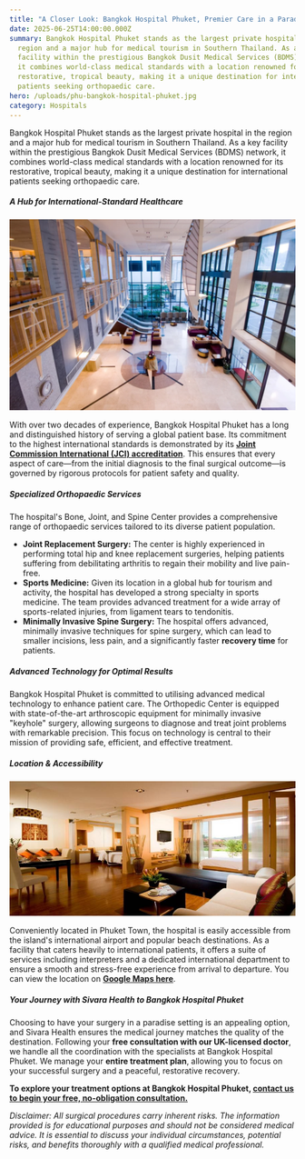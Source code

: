 ```yaml
---
title: "A Closer Look: Bangkok Hospital Phuket, Premier Care in a Paradise Setting"
date: 2025-06-25T14:00:00.000Z
summary: Bangkok Hospital Phuket stands as the largest private hospital in the
  region and a major hub for medical tourism in Southern Thailand. As a key
  facility within the prestigious Bangkok Dusit Medical Services (BDMS) network,
  it combines world-class medical standards with a location renowned for its
  restorative, tropical beauty, making it a unique destination for international
  patients seeking orthopaedic care.
hero: /uploads/phu-bangkok-hospital-phuket.jpg
category: Hospitals
---
```

Bangkok Hospital Phuket stands as the largest private hospital in the region and a major hub for medical tourism in Southern Thailand. As a key facility within the prestigious Bangkok Dusit Medical Services (BDMS) network, it combines world-class medical standards with a location renowned for its restorative, tropical beauty, making it a unique destination for international patients seeking orthopaedic care.

##### **A Hub for International-Standard Healthcare**

![bangkok hospital phuket orthopedic care](/uploads/bangkok-hospital-phuket-reception.jpg "bangkok hospital phuket orthopedic care")

With over two decades of experience, Bangkok Hospital Phuket has a long and distinguished history of serving a global patient base. Its commitment to the highest international standards is demonstrated by its **[Joint Commission International (JCI) accreditation](https://www.jointcommissioninternational.org/)**. This ensures that every aspect of care—from the initial diagnosis to the final surgical outcome—is governed by rigorous protocols for patient safety and quality.

##### **Specialized Orthopaedic Services**

The hospital's Bone, Joint, and Spine Center provides a comprehensive range of orthopaedic services tailored to its diverse patient population.

* **Joint Replacement Surgery:** The center is highly experienced in performing total hip and knee replacement surgeries, helping patients suffering from debilitating arthritis to regain their mobility and live pain-free.
* **Sports Medicine:** Given its location in a global hub for tourism and activity, the hospital has developed a strong specialty in sports medicine. The team provides advanced treatment for a wide array of sports-related injuries, from ligament tears to tendonitis.
* **Minimally Invasive Spine Surgery:** The hospital offers advanced, minimally invasive techniques for spine surgery, which can lead to smaller incisions, less pain, and a significantly faster **recovery time** for patients.

##### **Advanced Technology for Optimal Results**

Bangkok Hospital Phuket is committed to utilising advanced medical technology to enhance patient care. The Orthopedic Center is equipped with state-of-the-art arthroscopic equipment for minimally invasive "keyhole" surgery, allowing surgeons to diagnose and treat joint problems with remarkable precision. This focus on technology is central to their mission of providing safe, efficient, and effective treatment.

##### **Location & Accessibility**

![bangkok hospital phuket orthopedic surgery room](/uploads/bangkok-hospital-phuket-6.jpg "bangkok hospital phuket orthopedic surgery room")

Conveniently located in Phuket Town, the hospital is easily accessible from the island's international airport and popular beach destinations. As a facility that caters heavily to international patients, it offers a suite of services including interpreters and a dedicated international department to ensure a smooth and stress-free experience from arrival to departure. You can view the location on **[Google Maps here](https://maps.app.goo.gl/k1cHBhSbniVLBvRg9)**.

##### **Your Journey with Sivara Health to Bangkok Hospital Phuket**

Choosing to have your surgery in a paradise setting is an appealing option, and Sivara Health ensures the medical journey matches the quality of the destination. Following your **free consultation with our UK-licensed doctor**, we handle all the coordination with the specialists at Bangkok Hospital Phuket. We manage your **entire treatment plan**, allowing you to focus on your successful surgery and a peaceful, restorative recovery.

**To explore your treatment options at Bangkok Hospital Phuket, [contact us to begin your free, no-obligation consultation.](https://sivara.health/#consultation)**

*Disclaimer: All surgical procedures carry inherent risks. The information provided is for educational purposes and should not be considered medical advice. It is essential to discuss your individual circumstances, potential risks, and benefits thoroughly with a qualified medical professional.*
